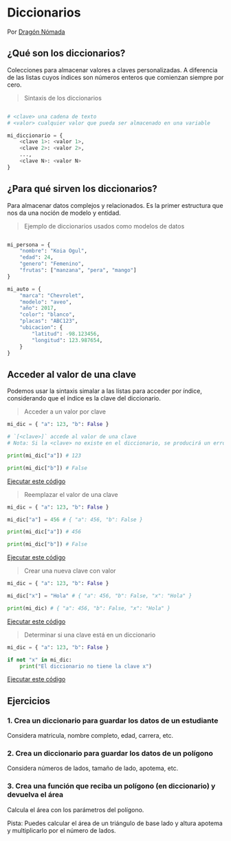 # Diccionarios

Por [Dragón Nómada](https://dragonnomada.medium.com)

## ¿Qué son los diccionarios?

Colecciones para almacenar valores a claves personalizadas. A diferencia de las listas cuyos índices son números enteros que comienzan siempre por cero.

> Sintaxis de los diccionarios

```py

# <clave> una cadena de texto
# <valor> cualquier valor que pueda ser almacenado en una variable

mi_diccionario = { 
    <clave 1>: <valor 1>, 
    <clave 2>: <valor 2>, 
    ..., 
    <clave N>: <valor N>
}

```

## ¿Para qué sirven los diccionarios?

Para almacenar datos complejos y relacionados. Es la primer estructura que nos da una noción de modelo y entidad.

> Ejemplo de diccionarios usados como modelos de datos

```py

mi_persona = {
    "nombre": "Koia Ogul",
    "edad": 24,
    "genero": "Femenino",
    "frutas": ["manzana", "pera", "mango"]
}

mi_auto = {
    "marca": "Chevrolet",
    "modelo": "aveo",
    "año": 2017,
    "color": "blanco",
    "placas": "ABC123",
    "ubicacion": {
        "latitud": -98.123456,
        "longitud": 123.987654,
    }
}

```

## Acceder al valor de una clave

Podemos usar la sintaxis simalar a las lístas para acceder por índice, considerando que el índice es la clave del diccionario.

> Acceder a un valor por clave

```py
mi_dic = { "a": 123, "b": False }

# `[<clave>]` accede al valor de una clave
# Nota: Si la <clave> no existe en el diccionario, se producirá un error

print(mi_dic["a"]) # 123

print(mi_dic["b"]) # False
```

[Ejecutar este código](https://replit.com/@DragonNomada/Diccionarios-1#main.py)

> Reemplazar el valor de una clave

```py
mi_dic = { "a": 123, "b": False }

mi_dic["a"] = 456 # { "a": 456, "b": False }

print(mi_dic["a"]) # 456

print(mi_dic["b"]) # False
```

[Ejecutar este código](https://replit.com/@DragonNomada/Diccionarios-2#main.py)

> Crear una nueva clave con valor

```py
mi_dic = { "a": 123, "b": False }

mi_dic["x"] = "Hola" # { "a": 456, "b": False, "x": "Hola" }

print(mi_dic) # { "a": 456, "b": False, "x": "Hola" }
```

[Ejecutar este código](https://replit.com/@DragonNomada/Diccionarios-3#main.py)

> Determinar si una clave está en un diccionario

```py
mi_dic = { "a": 123, "b": False }

if not "x" in mi_dic:
    print("El diccionario no tiene la clave x")
```

[Ejecutar este código](https://replit.com/@DragonNomada/Diccionarios-4#main.py)

## Ejercicios

### 1. Crea un diccionario para guardar los datos de un estudiante

Considera matricula, nombre completo, edad, carrera, etc.

### 2. Crea un diccionario para guardar los datos de un polígono

Considera números de lados, tamaño de lado, apotema, etc.

### 3. Crea una función que reciba un polígono (en diccionario) y devuelva el área

Calcula el área con los parámetros del polígono.

Pista: Puedes calcular el área de un triángulo de base lado y altura apotema y multiplicarlo por el número de lados.
